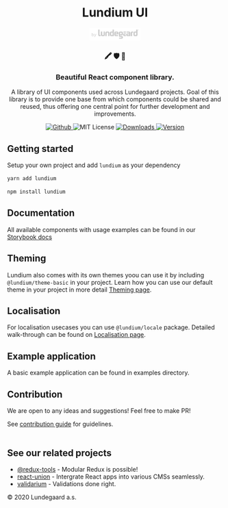 <h1 align="center">
    Lundium UI
</h1>

<p align="center">
  <a href="https://lundegaard.eu">
    <img alt="by Lundegaard" src="./by-lundegaard.png" width="120" />
  </a>
</p>

<h3 align="center">
🖍️ 🛡  🚀
</h3>

<h3 align="center">
Beautiful React component library.
</h3>

<p align="center">
A library of UI components used across Lundegaard projects. Goal of this library is to provide one base from which components could be shared and reused, thus offering one central point for further development and improvements.
</p>

<p align="center">
  <a href="https://github.com/lundegaard/lundium">
    <img src="https://flat.badgen.net/badge/-/github?icon=github&label" alt="Github" />
  </a>

   <img src="https://flat.badgen.net/badge/license/MIT/blue" alt="MIT License" />

   <a href="https://www.npmjs.com/package/lundium">
    <img src="https://flat.badgen.net/npm/dm/lundium" alt="Downloads" />
  </a>

   <a href="https://www.npmjs.com/package/lundium">
    <img src=" https://flat.badgen.net/npm/v/lundium" alt="Version" />
  </a>
</p>

## Getting started

Setup your own project and add `lundium` as your dependency

```bash
yarn add lundium
```

```bash
npm install lundium
```

## Documentation

All available components with usage examples can be found in our [Storybook docs](https://lundium.netlify.app)

## Theming

Lundium also comes with its own themes yoou can use it by including `@lundium/theme-basic` in your project.
Learn how you can use our default theme in your project in more detail [Theming page](./packages/theme-basic/README.md).

## Localisation

For localisation usecases you can use `@lundium/locale` package. Detailed walk-through can be found on [Localisation page](./packages/locale/README.md).

## Example application

A basic example application can be found in examples directory.

## Contribution

We are open to any ideas and suggestions! Feel free to make PR!

See [contribution guide](https://github.com/lundegaard/lundium/blob/master/CONTRIBUTING.md) for guidelines.
<br />
<br />

## See our related projects

- [@redux-tools](https://github.com/lundegaard/redux-tools) - Modular Redux is possible!
- [react-union](https://github.com/lundegaard/react-union) - Intergrate React apps into various CMSs seamlessly.
- [validarium](https://github.com/lundegaard/validarium) - Validations done right.

© 2020 Lundegaard a.s.
